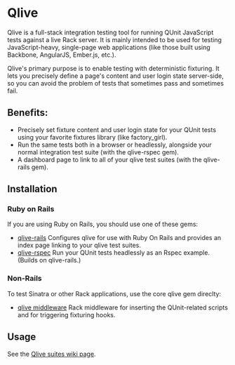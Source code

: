 # Qlive

Qlive is a full-stack integration testing tool for running QUnit JavaScript tests against a live Rack server.
It is mainly intended to be used for testing JavaScript-heavy, single-page web applications
(like those built using Backbone, AngularJS, Ember.js, etc.).


Qlive's primary purpose is to enable testing with deterministic fixturing. It lets you precisely define a page's content
and user login state server-side, so you can avoid the problem of tests that sometimes pass and sometimes fail.


## Benefits:

* Precisely set fixture content and user login state for your QUnit tests using your favorite fixtures library (like factory\_girl).
* Run the same tests both in a browser or headlessly, alongside your normal integration test suite (with the qlive-rspec gem).
* A dashboard page to link to all of your qlive test suites (with the qlive-rails gem).


## Installation

### Ruby on Rails

If you are using Ruby on Rails, you should use one of these gems:

* [qlive-rails](https://github.com/proxv/qlive/gems/qlive-rails) Configures qlive for use with Ruby On Rails and provides an index page linking to your qlive test suites.
* [qlive-rspec](https://github.com/proxv/qlive/gems/qlive-rspec) Run your QUnit tests headlessly as an Rspec example. (Builds on qlive-rails.)


### Non-Rails

To test Sinatra or other Rack applications, use the core qlive gem direclty:

* [qlive middleware](https://github.com/proxv/qlive/gems/qlive) Rack middleware for inserting the QUnit-related scripts and for triggering fixturing hooks.


## Usage

See the [Qlive suites wiki page](https://github.com/proxv/qlive/wiki/qlive-suites).

